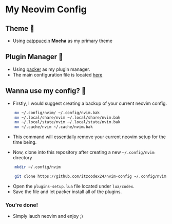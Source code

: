 # My Neovim Config

## Theme 🎨

- Using [catppuccin](https://github.com/catppuccin/nvim) <b>Mocha</b> as my primary theme

## Plugin Manager 🤖

- Using [packer](https://github.com/wbthomason/packer.nvim) as my plugin manager.
- The main configuration file is located [here](lua/codex/plugins-setup.lua)

## Wanna use my config? 🔗

- Firstly, I would suggest creating a backup of your current neovim config.

```sh
    mv ~/.config/nvim/ ~/.config/nvim.bak
    mv ~/.local/share/nvim ~/.local/share/nvim.bak
    mv ~/.local/state/nvim ~/.local/state/nvim.bak
    mv ~/.cache/nvim ~/.cache/nvim.bak
```

- This command will essentially remove your current neovim setup for the time being.

- Now, clone into this repository after creating a new `~/.config/nvim` directory

```sh
    mkdir ~/.config/nvim
```

```sh
    git clone https://github.com/itzcodex24/nvim-config ~/.config/nvim
```

- Open the `plugins-setup.lua` file located under `lua/codex`.
- Save the file and let packer install all of the plugins.

### You're done!

- Simply lauch neovim and enjoy ;)
